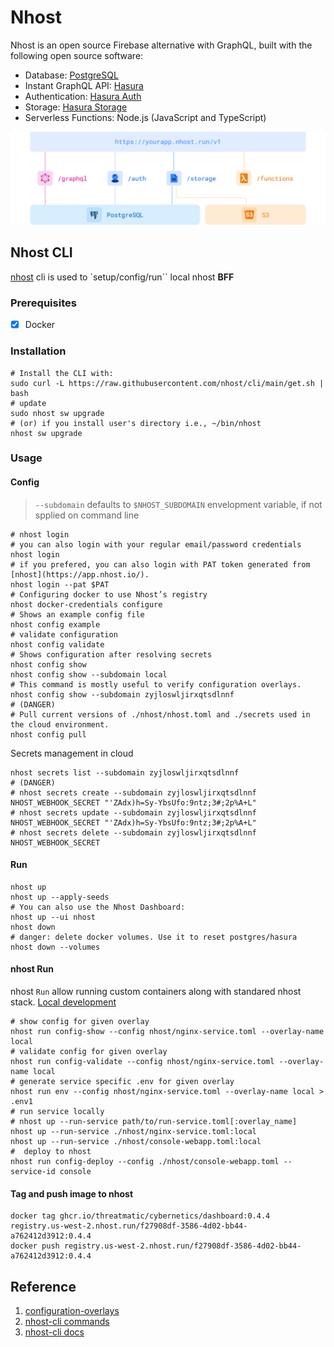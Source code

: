 # Nhost

Nhost is an open source Firebase alternative with GraphQL, built with the following open source software:

- Database: [PostgreSQL](https://www.postgresql.org/)
- Instant GraphQL API: [Hasura](https://hasura.io/)
- Authentication: [Hasura Auth](https://github.com/nhost/hasura-auth/)
- Storage: [Hasura Storage](https://github.com/nhost/hasura-storage)
- Serverless Functions: Node.js (JavaScript and TypeScript)

![Nhost architecture](https://raw.githubusercontent.com/nhost/nhost/main/assets/nhost-diagram.png)

## Nhost CLI

[nhost](https://docs.nhost.io/cli) cli is used to `setup/config/run`` local nhost **BFF**

### Prerequisites

- [x] Docker

### Installation

```shell
# Install the CLI with:
sudo curl -L https://raw.githubusercontent.com/nhost/cli/main/get.sh | bash
# update
sudo nhost sw upgrade
# (or) if you install user's directory i.e., ~/bin/nhost
nhost sw upgrade
```

### Usage

#### Config

> `--subdomain` defaults to `$NHOST_SUBDOMAIN` envelopment variable, if not spplied on command line

```shell
# nhost login
# you can also login with your regular email/password credentials 
nhost login
# if you prefered, you can also login with PAT token generated from [nhost](https://app.nhost.io/).
nhost login --pat $PAT
# Configuring docker to use Nhost’s registry
nhost docker-credentials configure
# Shows an example config file
nhost config example
# validate configuration
nhost config validate
# Shows configuration after resolving secrets
nhost config show
nhost config show --subdomain local
# This command is mostly useful to verify configuration overlays.
nhost config show --subdomain zyjloswljirxqtsdlnnf
# (DANGER) 
# Pull current versions of ./nhost/nhost.toml and ./secrets used in the cloud environment.
nhost config pull

```

Secrets management in cloud

```shell
nhost secrets list --subdomain zyjloswljirxqtsdlnnf
# (DANGER)
# nhost secrets create --subdomain zyjloswljirxqtsdlnnf NHOST_WEBHOOK_SECRET "'ZAdx)h=Sy-YbsUfo:9ntz;3#;2p%A+L"
# nhost secrets update --subdomain zyjloswljirxqtsdlnnf NHOST_WEBHOOK_SECRET "'ZAdx)h=Sy-YbsUfo:9ntz;3#;2p%A+L"
# nhost secrets delete --subdomain zyjloswljirxqtsdlnnf NHOST_WEBHOOK_SECRET
```

#### Run

```shell
nhost up
nhost up --apply-seeds
# You can also use the Nhost Dashboard:
nhost up --ui nhost
nhost down
# danger: delete docker volumes. Use it to reset postgres/hasura
nhost down --volumes
```

#### nhost Run

nhost `Run` allow running custom containers along with standared nhost stack.
[Local development](https://docs.nhost.io/guides/run/local-development)

```shell
# show config for given overlay
nhost run config-show --config nhost/nginx-service.toml --overlay-name local
# validate config for given overlay
nhost run config-validate --config nhost/nginx-service.toml --overlay-name local
# generate service specific .env for given overlay
nhost run env --config nhost/nginx-service.toml --overlay-name local > .env1
# run service locally
# nhost up --run-service path/to/run-service.toml[:overlay_name]
nhost up --run-service ./nhost/nginx-service.toml:local
nhost up --run-service ./nhost/console-webapp.toml:local
#  deploy to nhost
nhost run config-deploy --config ./nhost/console-webapp.toml --service-id console
```

#### Tag and push image to nhost

```shell
docker tag ghcr.io/threatmatic/cybernetics/dashboard:0.4.4 registry.us-west-2.nhost.run/f27908df-3586-4d02-bb44-a762412d3912:0.4.4
docker push registry.us-west-2.nhost.run/f27908df-3586-4d02-bb44-a762412d3912:0.4.4
```

## Reference

1. [configuration-overlays](https://docs.nhost.io/guides/cli/configuration-overlays)
2. [nhost-cli commands](https://github.com/nhost/nhost.toml)
3. [nhost-cli docs](https://github.com/nhost/nhost.toml/tree/main/docs)

